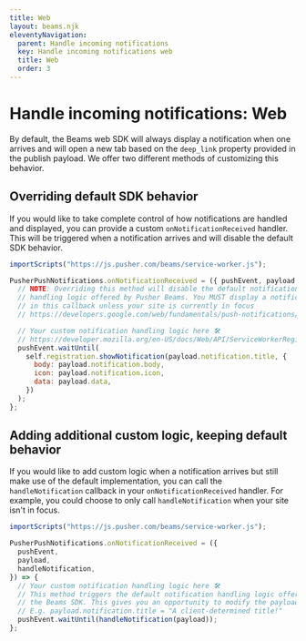 ```yaml
---
title: Web
layout: beams.njk
eleventyNavigation:
  parent: Handle incoming notifications
  key: Handle incoming notifications web
  title: Web
  order: 3
---
```


# Handle incoming notifications: Web

By default, the Beams web SDK will always display a notification when one arrives and will open a new tab based on the `deep_link` property provided in the publish payload. We offer two different methods of customizing this behavior.

## Overriding default SDK behavior

If you would like to take complete control of how notifications are handled and displayed, you can provide a custom `onNotificationReceived` handler. This will be triggered when a notification arrives and will disable the default SDK behavior.

```js
importScripts("https://js.pusher.com/beams/service-worker.js");

PusherPushNotifications.onNotificationReceived = ({ pushEvent, payload }) => {
  // NOTE: Overriding this method will disable the default notification
  // handling logic offered by Pusher Beams. You MUST display a notification
  // in this callback unless your site is currently in focus
  // https://developers.google.com/web/fundamentals/push-notifications/subscribing-a-user#uservisibleonly_options

  // Your custom notification handling logic here 🛠️
  // https://developer.mozilla.org/en-US/docs/Web/API/ServiceWorkerRegistration/showNotification
  pushEvent.waitUntil(
    self.registration.showNotification(payload.notification.title, {
      body: payload.notification.body,
      icon: payload.notification.icon,
      data: payload.data,
    })
  );
};
```

## Adding additional custom logic, keeping default behavior

If you would like to add custom logic when a notification arrives but still make use of the default implementation, you can call the `handleNotification` callback in your `onNotificationReceived` handler. For example, you could choose to only call `handleNotification` when your site isn't in focus.

```js
importScripts("https://js.pusher.com/beams/service-worker.js");

PusherPushNotifications.onNotificationReceived = ({
  pushEvent,
  payload,
  handleNotification,
}) => {
  // Your custom notification handling logic here 🛠️
  // This method triggers the default notification handling logic offered by
  // the Beams SDK. This gives you an opportunity to modify the payload.
  // E.g. payload.notification.title = "A client-determined title!"
  pushEvent.waitUntil(handleNotification(payload));
};
```
